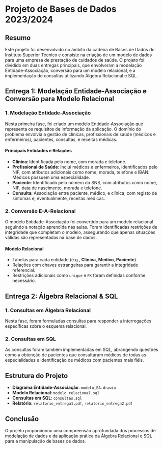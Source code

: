 # Projeto de Bases de Dados 2023/2024

## Resumo

Este projeto foi desenvolvido no âmbito da cadeira de Bases de Dados do Instituto Superior Técnico e consiste na criação de um modelo de dados para uma empresa de prestação de cuidados de saúde. O projeto foi dividido em duas entregas principais, que envolveram a modelação Entidade-Associação, conversão para um modelo relacional, e a implementação de consultas utilizando Álgebra Relacional e SQL.

## Entrega 1: Modelação Entidade-Associação e Conversão para Modelo Relacional

### 1. Modelação Entidade-Associação

Nesta primeira fase, foi criado um modelo Entidade-Associação que representa os requisitos de informação da aplicação. O domínio do problema envolvia a gestão de clínicas, profissionais de saúde (médicos e enfermeiros), pacientes, consultas, e receitas médicas.

#### Principais Entidades e Relações

* **Clínica**: Identificada pelo nome, com morada e telefone.
* **Profissional de Saúde**: Inclui médicos e enfermeiros, identificados pelo NIF, com atributos adicionais como nome, morada, telefone e IBAN. Médicos possuem uma especialidade.
* **Paciente**: Identificado pelo número do SNS, com atributos como nome, NIF, data de nascimento, morada e telefone.
* **Consulta**: Associação entre paciente, médico, e clínica, com registo de sintomas e, eventualmente, receitas médicas.

### 2. Conversão E-A–Relacional

O modelo Entidade-Associação foi convertido para um modelo relacional seguindo a notação aprendida nas aulas. Foram identificadas restrições de integridade que completam o modelo, assegurando que apenas situações válidas são representadas na base de dados.

#### Modelo Relacional

* Tabelas para cada entidade (e.g., **Clinica**, **Medico**, **Paciente**).
* Relações com chaves estrangeiras para garantir a integridade referencial.
* Restrições adicionais como `unique` e `FK` foram definidas conforme necessário.

## Entrega 2: Álgebra Relacional & SQL

### 1. Consultas em Álgebra Relacional

Nesta fase, foram formuladas consultas para responder a interrogações específicas sobre o esquema relacional.

### 2. Consultas em SQL

As consultas foram também implementadas em SQL, abrangendo questões como a obtenção de pacientes que consultaram médicos de todas as especialidades e identificação de médicos com pacientes mais fiéis.

## Estrutura do Projeto

* **Diagrama Entidade-Associação**: `modelo_EA.drawio`
* **Modelo Relacional**: `modelo_relacional.sql`
* **Consultas em SQL**: `consultas.sql`
* **Relatório**: `relatorio_entrega1.pdf`, `relatorio_entrega2.pdf`

## Conclusão

O projeto proporcionou uma compreensão aprofundada dos processos de modelação de dados e da aplicação prática da Álgebra Relacional e SQL para a manipulação de bases de dados.
